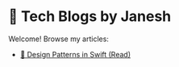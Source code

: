 # 📘 Tech Blogs by Janesh

Welcome! Browse my articles:

- [🧠 Design Patterns in Swift (Read)](https://janeshsutharios.github.io/TechBlogs/iOS/Design-Patterns-In-Swift)
